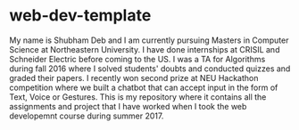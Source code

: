 # web-dev-template
My name is Shubham Deb and I am currently pursuing Masters in Computer Science at Northeastern University.
I have done internships at CRISIL and Schneider Electric before coming to the US. I was a TA for Algorithms during fall 2016 where I solved students' doubts and conducted quizzes and graded their papers.
I recently won second prize at NEU Hackathon competition where we built a chatbot that can accept input in the form of Text, Voice or Gestures. 
This is my repository where it contains all the assignments and project that I have worked when I took the web developemnt course during summer 2017.
